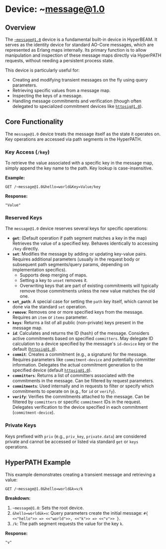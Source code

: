 # Device: ~message@1.0

## Overview

The [`~message@1.0`](../resources/source-code/dev_message.md) device is a fundamental built-in device in HyperBEAM. It serves as the identity device for standard AO-Core messages, which are represented as Erlang maps internally. Its primary function is to allow manipulation and inspection of these message maps directly via HyperPATH requests, without needing a persistent process state.

This device is particularly useful for:

*   Creating and modifying transient messages on the fly using query parameters.
*   Retrieving specific values from a message map.
*   Inspecting the keys of a message.
*   Handling message commitments and verification (though often delegated to specialized commitment devices like [`httpsig@1.0`](../resources/source-code/dev_codec_httpsig.md)).

## Core Functionality

The `message@1.0` device treats the message itself as the state it operates on. Key operations are accessed via path segments in the HyperPATH.

### Key Access (`/key`)

To retrieve the value associated with a specific key in the message map, simply append the key name to the path. Key lookup is case-insensitive.

**Example:**

```
GET /~message@1.0&hello=world&Key=Value/key
```

**Response:**

```
"Value"
```

### Reserved Keys

The `message@1.0` device reserves several keys for specific operations:

*   **`get`**: (Default operation if path segment matches a key in the map) Retrieves the value of a specified key. Behaves identically to accessing `/key` directly.
*   **`set`**: Modifies the message by adding or updating key-value pairs. Requires additional parameters (usually in the request body or subsequent path segments/query params, depending on implementation specifics).
    *   Supports deep merging of maps.
    *   Setting a key to `unset` removes it.
    *   Overwriting keys that are part of existing commitments will typically remove those commitments unless the new value matches the old one.
*   **`set_path`**: A special case for setting the `path` key itself, which cannot be done via the standard `set` operation.
*   **`remove`**: Removes one or more specified keys from the message. Requires an `item` or `items` parameter.
*   **`keys`**: Returns a list of all public (non-private) keys present in the message map.
*   **`id`**: Calculates and returns the ID (hash) of the message. Considers active commitments based on specified `committers`. May delegate ID calculation to a device specified by the message\'s `id-device` key or the default ([`httpsig@1.0`](../resources/source-code/dev_codec_httpsig.md)).
*   **`commit`**: Creates a commitment (e.g., a signature) for the message. Requires parameters like `commitment-device` and potentially committer information. Delegates the actual commitment generation to the specified device (default [`httpsig@1.0`](../resources/source-code/dev_codec_httpsig.md)).
*   **`committers`**: Returns a list of committers associated with the commitments in the message. Can be filtered by request parameters.
*   **`commitments`**: Used internally and in requests to filter or specify which commitments to operate on (e.g., for `id` or `verify`).
*   **`verify`**: Verifies the commitments attached to the message. Can be filtered by `committers` or specific `commitment` IDs in the request. Delegates verification to the device specified in each commitment (`commitment-device`).

### Private Keys

Keys prefixed with `priv` (e.g., `priv_key`, `private.data`) are considered private and cannot be accessed or listed via standard `get` or `keys` operations.

## HyperPATH Example

This example demonstrates creating a transient message and retrieving a value:

```
GET /~message@1.0&hello=world&k=v/k
```

**Breakdown:**

1.  `~message@1.0`: Sets the root device.
2.  `&hello=world&k=v`: Query parameters create the initial message: `#{ <<"hello">> => <<"world">>, <<"k">> => <<"v">> }`.
3.  `/k`: The path segment requests the value for the key `k`.

**Response:**

```
"v"
``` 